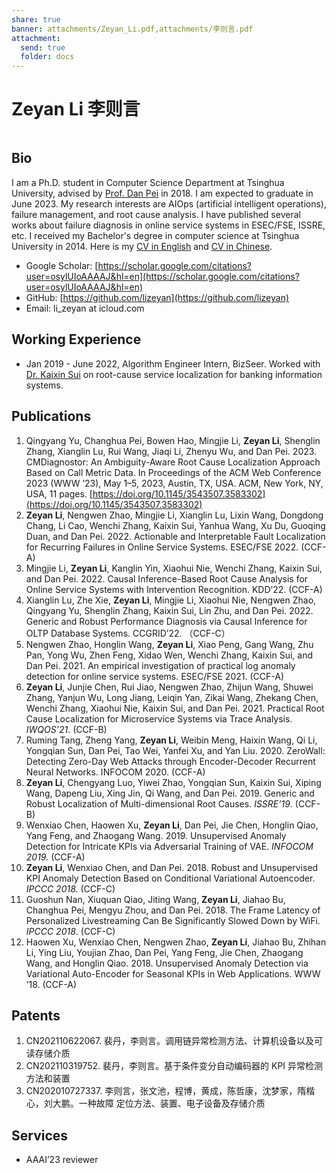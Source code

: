 ```yaml
---
share: true
banner: attachments/Zeyan_Li.pdf,attachments/李则言.pdf
attachment:
  send: true
  folder: docs
---
```

# Zeyan Li 李则言

```toc
```
## Bio
I am a Ph.D. student in Computer Science Department at Tsinghua University, advised by [Prof. Dan Pei](https://netman.aiops.org/~peidan/) in 2018. I am expected to graduate in June 2023. My research interests are AIOps (artificial intelligent operations), failure management, and root cause analysis. I have published several works about failure diagnosis in online service systems in ESEC/FSE, ISSRE, etc. I received my Bachelor's degree in computer science at Tsinghua University in 2014.
Here is my [CV in English](attachments/Zeyan_Li.pdf) and [CV in Chinese](attachments/李则言.pdf).

- Google Scholar: [https://scholar.google.com/citations?user=osylUIoAAAAJ&hl=en](https://scholar.google.com/citations?user=osylUIoAAAAJ&hl=en)
- GitHub: [https://github.com/lizeyan](https://github.com/lizeyan)
- Email: li_zeyan at icloud.com

  

## Working Experience
- Jan 2019 - June 2022, Algorithm Engineer Intern, BizSeer. Worked with [Dr. Kaixin Sui](https://scholar.google.com/citations?hl=zh-CN&user=UruxciEAAAAJ&view_op=list_works&sortby=pubdate) on root-cause service localization for banking information systems.
## Publications
1. Qingyang Yu, Changhua Pei, Bowen Hao, Mingjie Li, **Zeyan Li**, Shenglin Zhang, Xianglin Lu, Rui Wang, Jiaqi Li, Zhenyu Wu, and Dan Pei. 2023. CMDiagnostor: An Ambiguity-Aware Root Cause Localization Approach Based on Call Metric Data. In Proceedings of the ACM Web Conference 2023 (WWW ’23), May 1–5, 2023, Austin, TX, USA. ACM, New York, NY, USA, 11 pages. [https://doi.org/10.1145/3543507.3583302](https://doi.org/10.1145/3543507.3583302)
2. **Zeyan Li**, Nengwen Zhao, Mingjie Li, Xianglin Lu, Lixin Wang, Dongdong Chang, Li Cao, Wenchi Zhang, Kaixin Sui, Yanhua Wang, Xu Du, Guoqing Duan, and Dan Pei. 2022. Actionable and Interpretable Fault Localization for Recurring Failures in Online Service Systems. ESEC/FSE 2022. (CCF-A)
3. Mingjie Li, **Zeyan Li**, Kanglin Yin, Xiaohui Nie, Wenchi Zhang, Kaixin Sui, and Dan Pei. 2022. Causal Inference-Based Root Cause Analysis for Online Service Systems with Intervention Recognition. KDD’22. (CCF-A)
4. Xianglin Lu, Zhe Xie, **Zeyan Li**, Mingjie Li, Xiaohui Nie, Nengwen Zhao, Qingyang Yu, Shenglin Zhang, Kaixin Sui, Lin Zhu, and Dan Pei. 2022. Generic and Robust Performance Diagnosis via Causal Inference for OLTP Database Systems. CCGRID’22. （CCF-C）
5. Nengwen Zhao, Honglin Wang, **Zeyan Li**, Xiao Peng, Gang Wang, Zhu Pan, Yong Wu, Zhen Feng, Xidao Wen, Wenchi Zhang, Kaixin Sui, and Dan Pei. 2021. An empirical investigation of practical log anomaly detection for online service systems. ESEC/FSE 2021. (CCF-A)
6. **Zeyan Li**, Junjie Chen, Rui Jiao, Nengwen Zhao, Zhijun Wang, Shuwei Zhang, Yanjun Wu, Long Jiang, Leiqin Yan, Zikai Wang, Zhekang Chen, Wenchi Zhang, Xiaohui Nie, Kaixin Sui, and Dan Pei. 2021. Practical Root Cause Localization for Microservice Systems via Trace Analysis. *IWQOS’21*. (CCF-B)
7. Ruming Tang, Zheng Yang, **Zeyan Li**, Weibin Meng, Haixin Wang, Qi Li, Yongqian Sun, Dan Pei, Tao Wei, Yanfei Xu, and Yan Liu. 2020. ZeroWall: Detecting Zero-Day Web Attacks through Encoder-Decoder Recurrent Neural Networks. INFOCOM 2020. (CCF-A)
8. **Zeyan Li**, Chengyang Luo, Yiwei Zhao, Yongqian Sun, Kaixin Sui, Xiping Wang, Dapeng Liu, Xing Jin, Qi Wang, and Dan Pei. 2019. Generic and Robust Localization of Multi-dimensional Root Causes. *ISSRE’19*. (CCF-B)
9. Wenxiao Chen, Haowen Xu, **Zeyan Li**, Dan Pei, Jie Chen, Honglin Qiao, Yang Feng, and Zhaogang Wang. 2019. Unsupervised Anomaly Detection for Intricate KPIs via Adversarial Training of VAE. *INFOCOM 2019.* (CCF-A)
10. **Zeyan Li**, Wenxiao Chen, and Dan Pei. 2018. Robust and Unsupervised KPI Anomaly Detection Based on Conditional Variational Autoencoder. *IPCCC 2018.* (CCF-C)
11. Guoshun Nan, Xiuquan Qiao, Jiting Wang, **Zeyan Li**, Jiahao Bu, Changhua Pei, Mengyu Zhou, and Dan Pei. 2018. The Frame Latency of Personalized Livestreaming Can Be Significantly Slowed Down by WiFi. *IPCCC 2018*. (CCF-C)
12. Haowen Xu, Wenxiao Chen, Nengwen Zhao, **Zeyan Li**, Jiahao Bu, Zhihan Li, Ying Liu, Youjian Zhao, Dan Pei, Yang Feng, Jie Chen, Zhaogang Wang, and Honglin Qiao. 2018. Unsupervised Anomaly Detection via Variational Auto-Encoder for Seasonal KPIs in Web Applications. WWW ’18. (CCF-A)
## Patents
1. CN202110622067. 裴丹，李则言。调用链异常检测方法、计算机设备以及可读存储介质
2. CN202110319752. 裴丹，李则言。基于条件变分自动编码器的 KPI 异常检测方法和装置
3. CN202010727337. 李则言，张文池，程博，黄成，陈哲康，沈梦家，隋楷心，刘大鹏。一种故障 定位方法、装置、电子设备及存储介质

  

## Services
- AAAI’23 reviewer